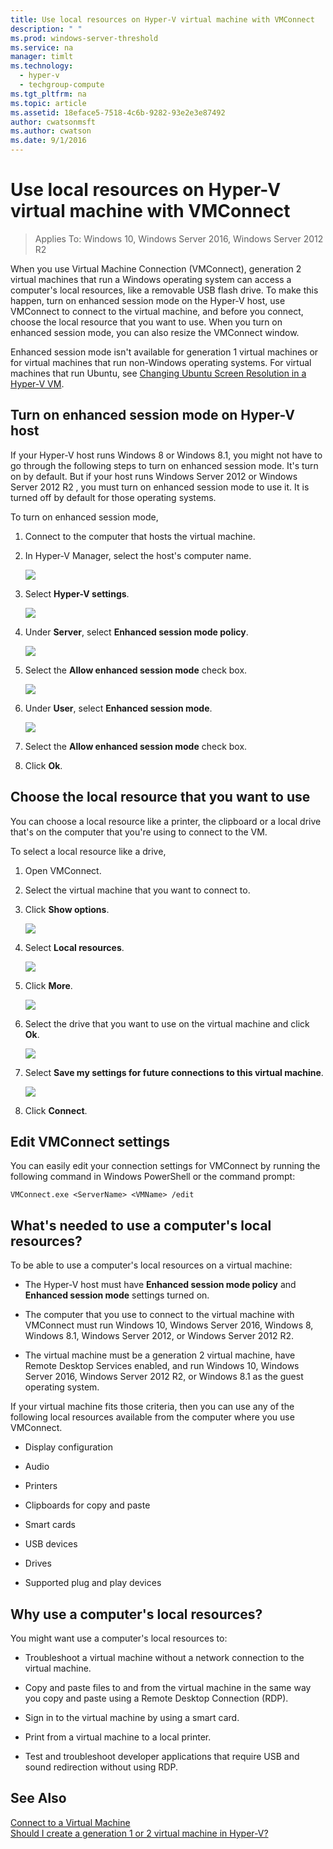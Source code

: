 ```yaml
---
title: Use local resources on Hyper-V virtual machine with VMConnect
description: " "
ms.prod: windows-server-threshold
ms.service: na
manager: timlt
ms.technology: 
  - hyper-v
  - techgroup-compute
ms.tgt_pltfrm: na
ms.topic: article
ms.assetid: 18eface5-7518-4c6b-9282-93e2e3e87492
author: cwatsonmsft
ms.author: cwatson
ms.date: 9/1/2016
---
```

# Use local resources on Hyper-V virtual machine with VMConnect

>Applies To: Windows 10, Windows Server 2016, Windows Server 2012 R2

When you use Virtual Machine Connection (VMConnect), generation 2 virtual machines that run a Windows operating system can access a computer's local resources, like a removable USB flash drive. To make this happen, turn on enhanced session mode on the Hyper-V host, use VMConnect to connect to the virtual machine, and before you connect, choose the local resource that you want to use. When you turn on enhanced session mode, you can also resize the VMConnect window. 

Enhanced session mode isn't available for generation 1 virtual machines or for virtual machines that run non-Windows operating systems. For virtual machines that run Ubuntu, see [Changing Ubuntu Screen Resolution in a Hyper-V VM](https://blogs.msdn.microsoft.com/virtual_pc_guy/2014/09/19/changing-ubuntu-screen-resolution-in-a-hyper-v-vm/). 
  
## <a name="BKMK_OVER"></a>Turn on enhanced session mode on Hyper-V host  
If your Hyper-V host runs Windows 8 or Windows 8.1, you might not have to go through the following steps to turn on enhanced session mode. It's turn on by default. But if your host runs  Windows Server 2012  or  Windows Server 2012 R2 , you must turn on enhanced session mode to use it. It is turned off by default for those operating systems.  
  
To turn on enhanced session mode,  
  
1.  Connect to the computer that hosts the virtual machine.  
  
2.  In Hyper-V Manager, select the host's computer name.  
  
    ![](media/Hyper-V-HyperVManager-HostNameSelected.png)  
  
3.  Select **Hyper-V settings**.  
  
    ![](media/HyperV-ActionsHyperVSettings.png)  
  
4.  Under **Server**, select **Enhanced session mode policy**.  
  
    ![](media/Hyper-V-Settings-ServerEnhancedSessionModePolicy.png)  
  
5.  Select the **Allow enhanced session mode** check box.  
  
    ![](media/Hyper-V-Settings-EnhancedSessionModePolicyCheckBox.png)  
  
6.  Under **User**, select **Enhanced session mode**.  
  
    ![](media/Hyper-V-Settings-UserEnhancedSessionMode.png)  
  
7.  Select the **Allow enhanced session mode** check box.  
  
8.  Click **Ok**.  
  
## Choose the local resource that you want to use  
You can choose a local resource like a printer, the clipboard or a local drive that's on the computer that you're using to connect to the VM.  
  
To select a local resource like a drive,  
  
1.  Open VMConnect.  
  
2.  Select the virtual machine that you want to connect to.  
  
3.  Click **Show options**.  
  
    ![](media/HyperV-VMConnect-DisplayConfig.png)  
  
4.  Select **Local resources**.  
  
    ![](media/HyperV-VMConnect-DisplayConfig-LocalResources.png)  
  
5.  Click **More**.  
  
    ![](media/HyperV-VMConnect-DisplayConfig-LocalResourcesMore.png)  
  
6.  Select the drive that you want to use on the virtual machine and click **Ok**.  
  
    ![](media/HyperV-VMConnect-Settings-LocalResourcesDrives.png)  
  
7.  Select **Save my settings for future connections to this virtual machine**.  
  
    ![](media/HyperV-VMConnect-SaveSettings.png)  
  
8.  Click **Connect**.  
  
## Edit VMConnect settings  
You can easily edit your connection settings for VMConnect by running the following command in Windows PowerShell or the command prompt:  
  
`VMConnect.exe <ServerName> <VMName> /edit`  
  
## <a name="BKMK_NEW"></a>What's needed to use a computer's local resources?  
To be able to use a computer's local resources on a virtual machine:  
  
-   The Hyper-V host  must have **Enhanced session mode policy** and **Enhanced session mode** settings turned on.  
  
-   The computer that you use to connect to the virtual machine with VMConnect must run Windows 10, Windows Server 2016, Windows 8, Windows 8.1, Windows Server 2012, or Windows Server 2012 R2.  
  
-   The virtual machine must be a generation 2 virtual machine, have Remote Desktop Services enabled, and run Windows 10, Windows Server 2016, Windows Server 2012 R2, or Windows 8.1 as the guest operating system.  
  
If your virtual machine fits those criteria, then you can use any of the following local resources available from the computer where you use VMConnect.  
  
-   Display configuration  
  
-   Audio  
  
-   Printers  
  
-   Clipboards for copy and paste  
  
-   Smart cards  
  
-   USB devices  
  
-   Drives  
  
-   Supported plug and play devices  
  
## <a name="BKMK_APP"></a>Why use a computer's local resources?  
You might want use a computer's local resources to:  
  
-   Troubleshoot a virtual machine without a network connection to the virtual machine.  
  
-   Copy and paste files to and from the virtual machine in the same way you copy and paste using a Remote Desktop Connection (RDP).  
  
-   Sign in to the virtual machine by using a smart card.  
  
-   Print from a virtual machine to a local printer.  
  
-   Test and troubleshoot developer applications that require USB and sound redirection without using RDP.  
  
## See Also  
[Connect to a Virtual Machine](http://technet.microsoft.com/library/cc742407.aspx)  
[Should I create a generation 1 or 2 virtual machine in Hyper-V?](../plan/Should-I-create-a-generation-1-or-2-virtual-machine-in-Hyper-V.md)
  


